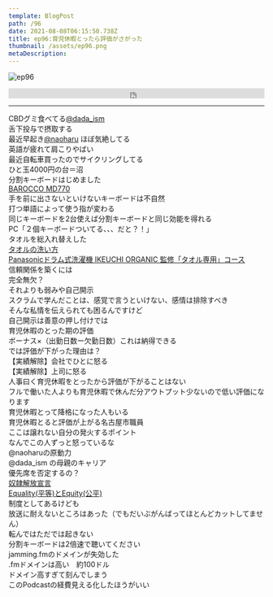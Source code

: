 ```yaml
---
template: BlogPost
path: /96
date: 2021-08-08T06:15:50.738Z
title: ep96:育児休暇とったら評価がさがった
thumbnail: /assets/ep96.png
metaDescription:
---
```

![ep96](/assets/ep96.png)


<iframe width="100%" height="20" scrolling="no" frameborder="no" allow="autoplay" src="https://w.soundcloud.com/player/?url=https%3A//api.soundcloud.com/tracks/1091721304%3Fsecret_token%3Ds-lUF38X3M4IW&color=%23ff5500&inverse=false&auto_play=false&show_user=true"></iframe>

***


CBDグミ食べてる[@dada_ism](https://twitter.com/dada_ism)  
舌下投与で摂取する  
最近早起き[@naoharu](https://twitter.com/naoharu) 
ほぼ気絶してる  
英語が疲れて肩こりやばい  
最近自転車買ったのでサイクリングしてる  
ひと玉4000円の台＝沼  
分割キーボードはじめました   
[BAROCCO MD770](https://archisite.co.jp/products/mistel/barocco-md770/)  
手を前に出さないといけないキーボードは不自然  
打つ単語によって使う指が変わる  
同じキーボードを2台使えば分割キーボードと同じ効能を得れる  
PC「２個キーボードついてる、、、だと？！」  
タオルを総入れ替えした  
[タオルの洗い方](https://www.pfsonline.jp/html/page94.html)  
[Panasonicドラム式洗濯機 IKEUCHI ORGANIC 監修「タオル専用」コース](https://panasonic.jp/wash/products/vx/heatpump/towel.html)  
信頼関係を築くには  
完全無欠？  
それよりも弱みや自己開示  
スクラムで学んだことは、感覚で言うといけない、感情は排除すべき  
そんな私情を伝えられても困るんですけど  
自己開示は善意の押し付けでは  
育児休暇のとった期の評価  
ボーナス×（出勤日数ー欠勤日数）これは納得できる  
では評価が下がった理由は？  
【実績解除】会社でひとに怒る  
【実績解除】上司に怒る  
人事曰く育児休暇をとったから評価が下がることはない  
フルで働いた人よりも育児休暇で休んだ分アウトプット少ないので低い評価になります  
育児休暇とって降格になった人もいる  
育児休暇とると評価が上がる名古屋市職員  
ここは譲れない自分の発火するポイント  
なんでこの人ずっと怒っているな  
@naoharuの原動力  
@dada_ism の母親のキャリア  
優先席を否定するの？  
[奴隷解放宣言](https://ja.wikipedia.org/wiki/奴隷解放宣言)    
[Equality(平等)とEquity(公平)](https://note.com/helixmakimaki/n/n2328e4130d6c)  
制度としてあるけども  
放送に耐えないところはあった（でもだいぶがんばってほとんどカットしてません）  
転んではただでは起きない  
分割キーボードは2倍速で聴いてください  
jamming.fmのドメインが失効した  
.fmドメインは高い　約100ドル  
ドメイン高すぎて刻んでしまう  
このPodcastの経費見える化したほうがいい  